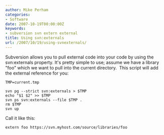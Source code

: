 ```yaml
---
author: Mike Perham
categories:
- Software
date: 2007-10-19T00:00:00Z
keywords:
- subversion svn extern external
title: Using svn:externals
url: /2007/10/19/using-svnexternals/
---
```


Subversion allows you to pull external code into your code by using the svn:externals property. It's pretty simple to use; assume we have a library "foo" which we want to pull into the current directory.  This script will add the external reference for you:

```
TMP=current.tmp

svn pg --strict svn:externals > $TMP
echo "$1 $2" >> $TMP
svn ps svn:externals --file $TMP .
rm $TMP
svn up
```

Call it like this:

```
extern foo https://svn.myhost.com/source/libraries/foo
```
